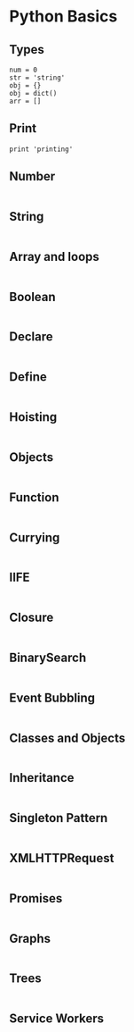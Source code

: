 # Python Basics

## Types
```
num = 0
str = 'string'
obj = {}
obj = dict()
arr = []
```

## Print
```
print 'printing'

```

## Number
```

```

## String
```

```

## Array and loops
```

```

## Boolean
```

```

## Declare
```

```

## Define
```

```

## Hoisting
```

```

## Objects
```

```

## Function
```

```

## Currying
```

```

## IIFE
```

```

## Closure
```

```

## BinarySearch
```
```

## Event Bubbling
```

```

## Classes and Objects
```

```


## Inheritance
```

```


## Singleton Pattern
```

```

## XMLHTTPRequest
```

```

## Promises
```

```

## Graphs
```
```

## Trees
```
```

## Service Workers
```
```
